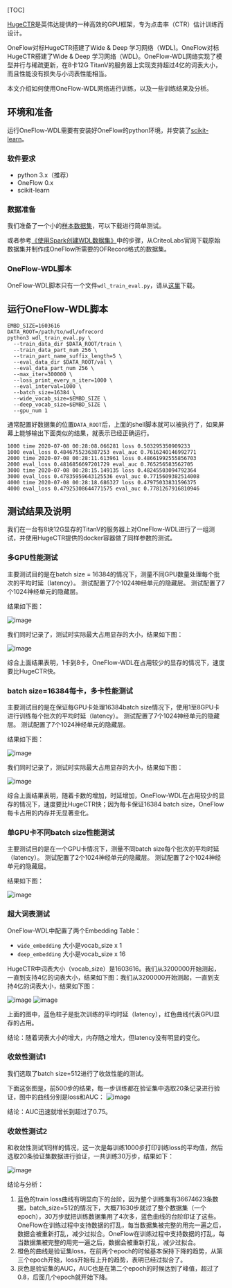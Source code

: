 [TOC]

[HugeCTR](https://github.com/NVIDIA/HugeCTR)是英伟达提供的一种高效的GPU框架，专为点击率（CTR）估计训练而设计。

OneFlow对标HugeCTR搭建了Wide & Deep 学习网络（WDL)。OneFlow对标HugeCTR搭建了Wide & Deep 学习网络（WDL)。OneFlow-WDL网络实现了模型并行与稀疏更新，在8卡12G TitanV的服务器上实现支持超过4亿的词表大小，而且性能没有损失与小词表性能相当。

本文介绍如何使用OneFlow-WDL网络进行训练，以及一些训练结果及分析。

## 环境和准备
运行OneFlow-WDL需要有安装好OneFlow的python环境，并安装了[scikit-learn](https://scikit-learn.org/stable/install.html)。
### 软件要求
- python 3.x（推荐）
- OneFlow 0.x
- scikit-learn

### 数据准备
我们准备了一个小的[样本数据集](https://oneflow-public.oss-cn-beijing.aliyuncs.com/datasets/wdl_ofrecord_examples.tgz)，可以下载进行简单测试。

或者参考[《使用Spark创建WDL数据集》](https://github.com/Oneflow-Inc/OneFlow-Benchmark/blob/of_develop_py3/ClickThroughRate/WideDeepLearning/how_to_make_ofrecord_for_wdl.md)中的步骤，从CriteoLabs官网下载原始数据集并制作成OneFlow所需要的OFRecord格式的数据集。

### OneFlow-WDL脚本
OneFlow-WDL脚本只有一个文件`wdl_train_eval.py`，请从[这里](https://github.com/Oneflow-Inc/OneFlow-Benchmark/blob/of_develop_py3/ClickThroughRate/WideDeepLearning/wdl_train_eval.py)下载。

## 运行OneFlow-WDL脚本
```
EMBD_SIZE=1603616
DATA_ROOT=/path/to/wdl/ofrecord
python3 wdl_train_eval.py \
  --train_data_dir $DATA_ROOT/train \
  --train_data_part_num 256 \
  --train_part_name_suffix_length=5 \
  --eval_data_dir $DATA_ROOT/val \
  --eval_data_part_num 256 \
  --max_iter=300000 \
  --loss_print_every_n_iter=1000 \
  --eval_interval=1000 \
  --batch_size=16384 \
  --wide_vocab_size=$EMBD_SIZE \
  --deep_vocab_size=$EMBD_SIZE \
  --gpu_num 1
```
通常配置好数据集的位置`DATA_ROOT`后，上面的shell脚本就可以被执行了，如果屏幕上能够输出下面类似的结果，就表示已经正确运行。
```
1000 time 2020-07-08 00:28:08.066281 loss 0.503295350909233
1000 eval_loss 0.4846755236387253 eval_auc 0.7616240146992771
2000 time 2020-07-08 00:28:11.613961 loss 0.48661992555856703
2000 eval_loss 0.4816856697201729 eval_auc 0.765256583562705
3000 time 2020-07-08 00:28:15.149135 loss 0.48245503094792364
3000 eval_loss 0.47835959643125536 eval_auc 0.7715609382514008
4000 time 2020-07-08 00:28:18.686327 loss 0.47975033831596375
4000 eval_loss 0.47925308644771575 eval_auc 0.7781267916810946
```
## 测试结果及说明
我们在一台有8块12G显存的TitanV的服务器上对OneFlow-WDL进行了一组测试，并使用HugeCTR提供的docker容器做了同样参数的测试。

### 多GPU性能测试
主要测试目的是在batch size = 16384的情况下，测量不同GPU数量处理每个批次的平均时延（latency）。 测试配置了7个1024神经单元的隐藏层。 测试配置了7个1024神经单元的隐藏层。

结果如下图：

![image](imgs/fixed_batch_size_latency.png)

我们同时记录了，测试时实际最大占用显存的大小，结果如下图：

![image](imgs/fixed_batch_size_memory.png)

综合上面结果表明，1卡到8卡，OneFlow-WDL在占用较少的显存的情况下，速度要比HugeCTR快。

### batch size=16384每卡，多卡性能测试
主要测试目的是在保证每GPU卡处理16384batch size情况下，使用1至8GPU卡进行训练每个批次的平均时延（latency）。 测试配置了7个1024神经单元的隐藏层。 测试配置了7个1024神经单元的隐藏层。

结果如下图：

![image](imgs/scaled_batch_size_latency.png)

我们同时记录了，测试时实际最大占用显存的大小，结果如下图：

![image](imgs/scaled_batch_size_memory.png)

综合上面结果表明，随着卡数的增加，时延增加，OneFlow-WDL在占用较少的显存的情况下，速度要比HugeCTR快；因为每卡保证16384 batch size，OneFlow每卡占用的内存并无显著变化。

### 单GPU卡不同batch size性能测试
主要测试目的是在一个GPU卡情况下，测量不同batch size每个批次的平均时延（latency）。 测试配置了2个1024神经单元的隐藏层。 测试配置了2个1024神经单元的隐藏层。

结果如下图：

![image](imgs/scaled_batch_size_latency_1gpu.png)

### 超大词表测试
OneFlow-WDL中配置了两个Embedding Table：
- `wide_embedding` 大小是vocab_size x 1
- `deep_embedding` 大小是vocab_size x 16

HugeCTR中词表大小（vocab_size）是1603616。我们从3200000开始测起，一直到支持4亿的词表大小，结果如下图：我们从3200000开始测起，一直到支持4亿的词表大小，结果如下图：

![image](imgs/big_vocab_table_2x1024.png) ![image](imgs/big_vocab_table_7x1024.png)

上面的图中，蓝色柱子是批次训练的平均时延（latency），红色曲线代表GPU显存的占用。

结论：随着词表大小的增大，内存随之增大，但latency没有明显的变化。

### 收敛性测试1
我们选取了batch size=512进行了收敛性能的测试。

下面这张图是，前500步的结果，每一步训练都在验证集中选取20条记录进行验证，图中的曲线分别是loss和AUC： ![image](imgs/eval_auc_loss_500iters.png)

结论：AUC迅速就增长到超过了0.75。

### 收敛性测试2
和收敛性测试1同样的情况，这一次是每训练1000步打印训练loss的平均值，然后选取20条验证集数据进行验证，一共训练30万步，结果如下：

![image](imgs/train_eval_auc_loss.png)

结论与分析：
1. 蓝色的train loss曲线有明显向下的台阶，因为整个训练集有36674623条数据，batch_size=512的情况下，大概71630步就过了整个数据集（一个epoch），30万步就把训练数据集用了4次多，蓝色曲线的台阶印证了这些。OneFlow在训练过程中支持数据的打乱，每当数据集被完整的用完一遍之后，数据会被重新打乱，减少过拟合。OneFlow在训练过程中支持数据的打乱，每当数据集被完整的用完一遍之后，数据会被重新打乱，减少过拟合。
2. 橙色的曲线是验证集loss，在前两个epoch的时候基本保持下降的趋势，从第三个epoch开始，loss开始有上升的趋势，表明已经过拟合了。
3. 灰色是验证集的AUC，AUC也是在第二个epoch的时候达到了峰值，超过了0.8，后面几个epoch就开始下降。
